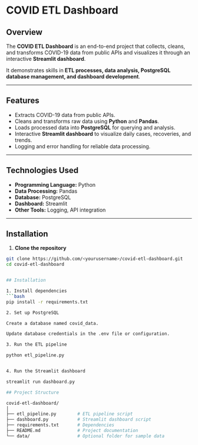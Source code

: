 # COVID ETL Dashboard

## Overview
The **COVID ETL Dashboard** is an end-to-end project that collects, cleans, and transforms COVID-19 data from public APIs and visualizes it through an interactive **Streamlit dashboard**.  

It demonstrates skills in **ETL processes, data analysis, PostgreSQL database management, and dashboard development**.

---

## Features
- Extracts COVID-19 data from public APIs.
- Cleans and transforms raw data using **Python** and **Pandas**.
- Loads processed data into **PostgreSQL** for querying and analysis.
- Interactive **Streamlit dashboard** to visualize daily cases, recoveries, and trends.
- Logging and error handling for reliable data processing.

---

## Technologies Used
- **Programming Language:** Python  
- **Data Processing:** Pandas  
- **Database:** PostgreSQL  
- **Dashboard:** Streamlit  
- **Other Tools:** Logging, API integration

---

## Installation

1. **Clone the repository**
```bash
git clone https://github.com/<yourusername>/covid-etl-dashboard.git
cd covid-etl-dashboard


## Installation

1. Install dependencies
```bash
pip install -r requirements.txt

2. Set up PostgreSQL

Create a database named covid_data.

Update database credentials in the .env file or configuration.

3. Run the ETL pipeline

python etl_pipeline.py


4. Run the Streamlit dashboard

streamlit run dashboard.py

## Project Structure

covid-etl-dashboard/
│
├── etl_pipeline.py        # ETL pipeline script
├── dashboard.py           # Streamlit dashboard script
├── requirements.txt       # Dependencies
├── README.md              # Project documentation
└── data/                  # Optional folder for sample data


